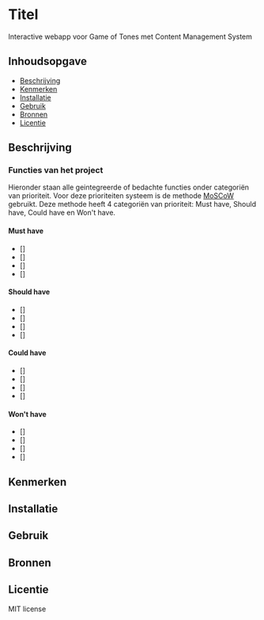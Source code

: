 # Titel
Interactive webapp voor Game of Tones met Content Management System

## Inhoudsopgave

  * [Beschrijving](#beschrijving)
  * [Kenmerken](#kenmerken)
  * [Installatie](#installatie)
  * [Gebruik](#gebruik)
  * [Bronnen](#bronnen)
  * [Licentie](#licentie)

## Beschrijving
<!-- In de Beschrijving staat hoe je project er uit ziet, hoe het werkt en wat je er mee kan. -->
<!-- Voeg een mooie poster visual toe 📸 -->
<!-- Voeg een link toe naar Github Pages 🌐-->
### Functies van het project
Hieronder staan alle geintegreerde of bedachte functies onder categoriën van prioriteit. Voor deze prioriteiten systeem is de methode [MoSCoW](https://en.wikipedia.org/wiki/MoSCoW_method) gebruikt. Deze methode heeft 4 categoriën van prioriteit: Must have, Should have, Could have en Won't have.
#### Must have
- [] 
- [] 
- [] 
- []
#### Should have
- [] 
- [] 
- [] 
- []
#### Could have
- [] 
- [] 
- [] 
- []
#### Won't have
- [] 
- [] 
- [] 
- []

## Kenmerken
<!-- Bij Kenmerken staat welke technieken zijn gebruikt en hoe. Wat is de HTML structuur? Wat zijn de belangrijkste dingen in CSS? Wat is er met Javascript gedaan en hoe? Misschien heb je een framwork of library gebruikt? -->

## Installatie

## Gebruik

## Bronnen

## Licentie
MIT license
